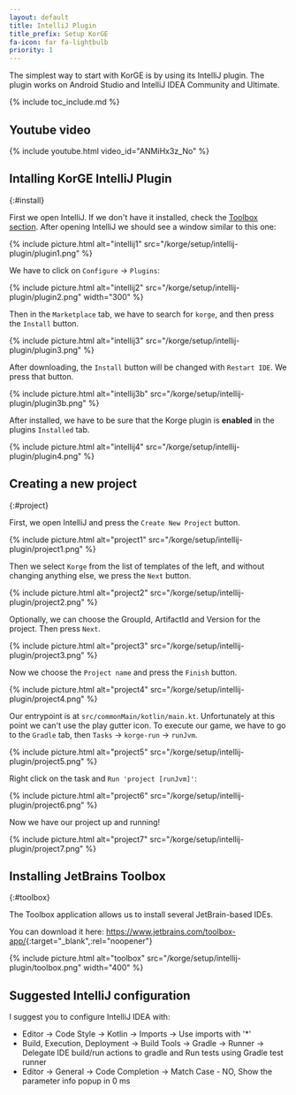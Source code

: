 ```yaml
---
layout: default
title: IntelliJ Plugin
title_prefix: Setup KorGE
fa-icon: far fa-lightbulb
priority: 1
---
```


The simplest way to start with KorGE is by using its IntelliJ plugin.
The plugin works on Android Studio and IntelliJ IDEA Community and Ultimate.

{% include toc_include.md %}

## Youtube video

{% include youtube.html video_id="ANMiHx3z_No" %}

## Intalling KorGE IntelliJ Plugin
{:#install}

First we open IntelliJ. If we don't have it installed, check the [Toolbox section](#toolbox).
After opening IntelliJ we should see a window similar to this one:

{% include picture.html alt="intellij1" src="/korge/setup/intellij-plugin/plugin1.png" %}

We have to click on `Configure` -> `Plugins`: 

{% include picture.html alt="intellij2" src="/korge/setup/intellij-plugin/plugin2.png" width="300" %}

Then in the `Marketplace` tab, we have to search for `korge`, and then press the `Install` button.

{% include picture.html alt="intellij3" src="/korge/setup/intellij-plugin/plugin3.png" %}

After downloading, the `Install` button will be changed with `Restart IDE`.
We press that button.

{% include picture.html alt="intellij3b" src="/korge/setup/intellij-plugin/plugin3b.png" %}

After installed, we have to be sure that the Korge
plugin is **enabled** in the plugins `Installed` tab.

{% include picture.html alt="intellij4" src="/korge/setup/intellij-plugin/plugin4.png" %}

## Creating a new project
{:#project}

First, we open IntelliJ and press the `Create New Project` button.

{% include picture.html alt="project1" src="/korge/setup/intellij-plugin/project1.png" %}

Then we select `Korge` from the list of templates of the left, and without changing
anything else, we press the `Next` button.

{% include picture.html alt="project2" src="/korge/setup/intellij-plugin/project2.png" %}

Optionally, we can choose the GroupId, ArtifactId and Version for the project.
Then press `Next`.

{% include picture.html alt="project3" src="/korge/setup/intellij-plugin/project3.png" %}

Now we choose the `Project name` and press the `Finish` button.

{% include picture.html alt="project4" src="/korge/setup/intellij-plugin/project4.png" %}

Our entrypoint is at `src/commonMain/kotlin/main.kt`.
Unfortunately at this point we can't use the play gutter icon. To execute
our game, we have to go to the `Gradle` tab, then `Tasks` -> `korge-run` -> `runJvm`.

{% include picture.html alt="project5" src="/korge/setup/intellij-plugin/project5.png" %}

Right click on the task and `Run 'project [runJvm]'`:

{% include picture.html alt="project6" src="/korge/setup/intellij-plugin/project6.png" %}

Now we have our project up and running!

{% include picture.html alt="project7" src="/korge/setup/intellij-plugin/project7.png" %}

## Installing JetBrains Toolbox
{:#toolbox}

The Toolbox application allows us to install several JetBrain-based IDEs. 

You can download it here: <https://www.jetbrains.com/toolbox-app/>{:target="_blank",:rel="noopener"}

{% include picture.html alt="toolbox" src="/korge/setup/intellij-plugin/toolbox.png" width="400" %}

## Suggested IntelliJ configuration

I suggest you to configure IntelliJ IDEA with:

* Editor → Code Style → Kotlin → Imports → Use imports with '*'
* Build, Execution, Deployment → Build Tools → Gradle → Runner → Delegate IDE build/run actions to gradle and Run tests using Gradle test runner
* Editor → General → Code Completion → Match Case - NO, Show the parameter info popup in 0 ms
